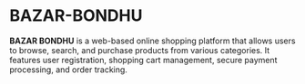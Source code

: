 # BAZAR-BONDHU
**BAZAR BONDHU** is a web-based online shopping platform that allows users to browse, search, and purchase products from various categories. It features user registration, shopping cart management, secure payment processing, and order tracking. 
